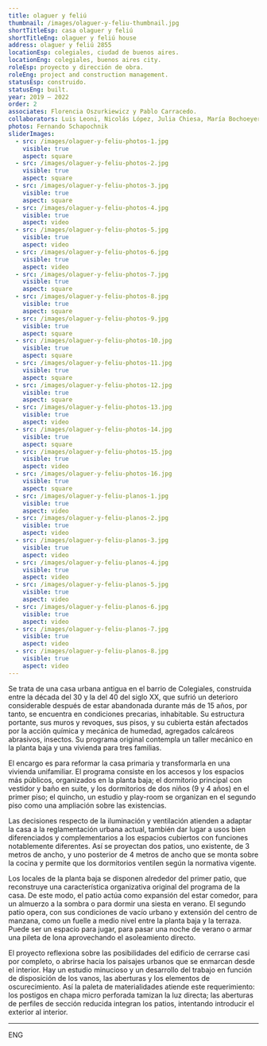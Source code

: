 ```yaml
---
title: olaguer y feliú
thumbnail: /images/olaguer-y-feliu-thumbnail.jpg
shortTitleEsp: casa olaguer y feliú
shortTitleEng: olaguer y feliú house
address: olaguer y feliú 2855
locationEsp: colegiales, ciudad de buenos aires.
locationEng: colegiales, buenos aires city.
roleEsp: proyecto y dirección de obra.
roleEng: project and construction management.
statusEsp: construido.
statusEng: built.
year: 2019 – 2022
order: 2
associates: Florencia Oszurkiewicz y Pablo Carracedo.
collaborators: Luis Leoni, Nicolás López, Julia Chiesa, María Bochoeyer.
photos: Fernando Schapochnik
sliderImages:
  - src: /images/olaguer-y-feliu-photos-1.jpg
    visible: true
    aspect: square
  - src: /images/olaguer-y-feliu-photos-2.jpg
    visible: true
    aspect: square
  - src: /images/olaguer-y-feliu-photos-3.jpg
    visible: true
    aspect: square
  - src: /images/olaguer-y-feliu-photos-4.jpg
    visible: true
    aspect: video
  - src: /images/olaguer-y-feliu-photos-5.jpg
    visible: true
    aspect: video
  - src: /images/olaguer-y-feliu-photos-6.jpg
    visible: true
    aspect: video
  - src: /images/olaguer-y-feliu-photos-7.jpg
    visible: true
    aspect: square
  - src: /images/olaguer-y-feliu-photos-8.jpg
    visible: true
    aspect: square
  - src: /images/olaguer-y-feliu-photos-9.jpg
    visible: true
    aspect: square
  - src: /images/olaguer-y-feliu-photos-10.jpg
    visible: true
    aspect: square
  - src: /images/olaguer-y-feliu-photos-11.jpg
    visible: true
    aspect: square
  - src: /images/olaguer-y-feliu-photos-12.jpg
    visible: true
    aspect: square
  - src: /images/olaguer-y-feliu-photos-13.jpg
    visible: true
    aspect: video
  - src: /images/olaguer-y-feliu-photos-14.jpg
    visible: true
    aspect: square
  - src: /images/olaguer-y-feliu-photos-15.jpg
    visible: true
    aspect: video
  - src: /images/olaguer-y-feliu-photos-16.jpg
    visible: true
    aspect: square
  - src: /images/olaguer-y-feliu-planos-1.jpg
    visible: true
    aspect: video
  - src: /images/olaguer-y-feliu-planos-2.jpg
    visible: true
    aspect: video
  - src: /images/olaguer-y-feliu-planos-3.jpg
    visible: true
    aspect: video
  - src: /images/olaguer-y-feliu-planos-4.jpg
    visible: true
    aspect: video
  - src: /images/olaguer-y-feliu-planos-5.jpg
    visible: true
    aspect: video
  - src: /images/olaguer-y-feliu-planos-6.jpg
    visible: true
    aspect: video
  - src: /images/olaguer-y-feliu-planos-7.jpg
    visible: true
    aspect: video
  - src: /images/olaguer-y-feliu-planos-8.jpg
    visible: true
    aspect: video
---
```

Se trata de una casa urbana antigua en el barrio de Colegiales, construida entre la década del 30 y la del 40 del siglo XX, que sufrió un deterioro considerable después de estar abandonada durante más de 15 años, por tanto, se encuentra en condiciones precarias, inhabitable. Su estructura portante, sus muros y revoques, sus pisos, y su cubierta están afectados por la acción química y mecánica de humedad, agregados calcáreos abrasivos, insectos. Su programa original contempla un taller mecánico en la planta baja y una vivienda para tres familias.  

El encargo es para reformar la casa primaria y transformarla en una vivienda unifamiliar. El programa consiste en los accesos y los espacios más públicos, organizados en la planta baja; el dormitorio principal con vestidor y baño en suite, y los dormitorios de dos niños (9 y 4 años) en el primer piso; el quincho, un estudio y play-room se organizan en el segundo piso como una ampliación sobre las existencias.

Las decisiones respecto de la iluminación y ventilación atienden a adaptar la casa a la reglamentación urbana actual, también dar lugar a usos bien diferenciados y complementarios a los espacios cubiertos con funciones notablemente diferentes. Así se proyectan dos patios, uno existente, de 3 metros de ancho, y uno posterior de 4 metros de ancho que se monta sobre la cocina y permite que los dormitorios ventilen según la normativa vigente.

Los locales de la planta baja se disponen alrededor del primer patio, que reconstruye una característica organizativa original del programa de la casa. De este modo, el patio actúa como expansión del estar comedor, para un almuerzo a la sombra o para dormir una siesta en verano. El segundo patio opera, con sus condiciones de vacío urbano y extensión del centro de manzana, como un fuelle a medio nivel entre la planta baja y la terraza. Puede ser un espacio para jugar, para pasar una noche de verano o armar una pileta de lona aprovechando el asoleamiento directo.

El proyecto reflexiona sobre las posibilidades del edificio de cerrarse casi por completo, o abrirse hacia los paisajes urbanos que se enmarcan desde el interior. Hay un estudio minucioso y un desarrollo del trabajo en función de disposición de los vanos, las aberturas y los elementos de oscurecimiento. Así la paleta de materialidades atiende este requerimiento: los postigos en chapa micro perforada tamizan la luz directa; las aberturas  de perfiles de sección reducida integran los patios, intentando introducir el exterior al interior.

- - -

ENG
